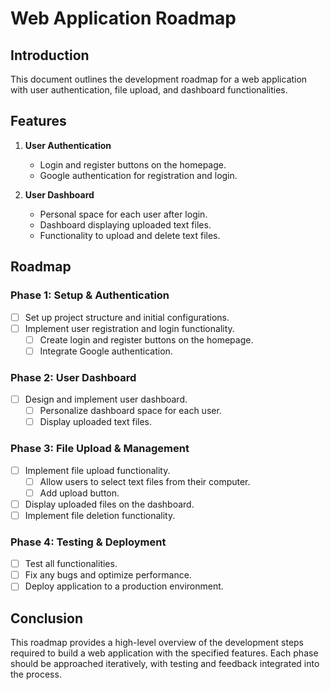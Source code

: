 # Web Application Roadmap

## Introduction
This document outlines the development roadmap for a web application with user authentication, file upload, and dashboard functionalities.

## Features
1. **User Authentication**
    - Login and register buttons on the homepage.
    - Google authentication for registration and login.

2. **User Dashboard**
    - Personal space for each user after login.
    - Dashboard displaying uploaded text files.
    - Functionality to upload and delete text files.

## Roadmap

### Phase 1: Setup & Authentication
- [ ] Set up project structure and initial configurations.
- [ ] Implement user registration and login functionality.
  - [ ] Create login and register buttons on the homepage.
  - [ ] Integrate Google authentication.

### Phase 2: User Dashboard
- [ ] Design and implement user dashboard.
  - [ ] Personalize dashboard space for each user.
  - [ ] Display uploaded text files.

### Phase 3: File Upload & Management
- [ ] Implement file upload functionality.
  - [ ] Allow users to select text files from their computer.
  - [ ] Add upload button.
- [ ] Display uploaded files on the dashboard.
- [ ] Implement file deletion functionality.

### Phase 4: Testing & Deployment
- [ ] Test all functionalities.
- [ ] Fix any bugs and optimize performance.
- [ ] Deploy application to a production environment.

## Conclusion
This roadmap provides a high-level overview of the development steps required to build a web application with the specified features. Each phase should be approached iteratively, with testing and feedback integrated into the process.
